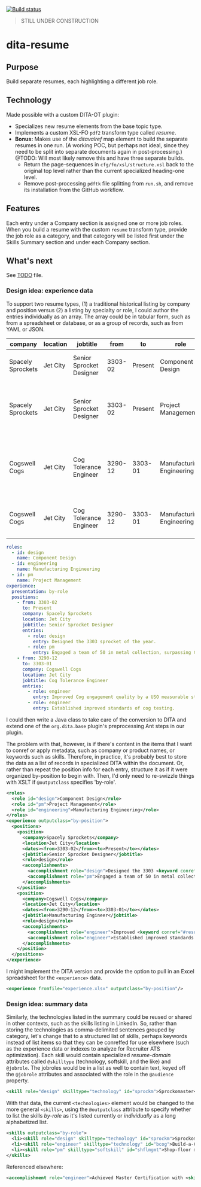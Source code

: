 [![Build status](https://github.com/arkadianriver/dita-resume/workflows/build/badge.svg)](https://github.com/arkadianriver/dita-resume/actions)

> STILL UNDER CONSTRUCTION

# dita-resume

## Purpose

Build separate resumes, each highlighting a different job role.

## Technology

Made possible with a custom DITA-OT plugin:

- Specializes new resume elements from the base topic type.
- Implements a custom XSL-FO `pdf2` transform type called _resume_.
- **Bonus:** Makes use of the _ditavalref_ map element to build
  the separate resumes in one run.
  (A working POC, but perhaps not ideal, since they need to be split
  into separate documents again in post-processing.)  
  @TODO:
  Will most likely remove this and have three separate builds.
  - Return the page-sequences in `cfg/fo/xsl/structure.xsl` 
    back to the original top level rather than the current specialized heading-one level.
  - Remove post-processing `pdftk` file splitting from
    `run.sh`, and remove its installation from the GitHub workflow.

## Features

Each entry under a Company section is assigned one or more job roles.
When you build a resume with the custom `resume` transform type,
provide the job role as a category,
and that category will be listed first under the Skills Summary section
and under each Company section.

## What's next

See [TODO](TODO) file.

### Design idea: experience data

To support two resume types, (1) a traditional historical listing
by company and position versus (2) a listing by specialty or role,
I could author the entries individually as an array.
The array could be in tabular form, such as from a spreadsheet
or database, or as a group of records, such as from YAML or JSON.

|company|location|jobtitle|from|to|role|entry|
|---|---|---|---|---|---|---|
|Spacely Sprockets|Jet City|Senior Sprocket Designer|3303-02|Present|Component Design|Designed the 3303 sprocket of the year.|
|Spacely Sprockets|Jet City|Senior Sprocket Designer|3303-02|Present|Project Management|Engaged a team of 50 in metal collection, surpassing Cogswell by 30%.|
|Cogswell Cogs|Jet City|Cog Tolerance Engineer|3290-12|3303-01|Manufacturing Engineering|Improved Cog engagement quality by a USO measurable standard of 0.3%|
|Cogswell Cogs|Jet City|Cog Tolerance Engineer|3290-12|3303-01|Manufacturing Engineering|Established improved standards of cog testing.|

```yaml
roles:
  - id: design
    name: Component Design
  - id: engineering
    name: Manufacturing Engineering
  - id: pm
    name: Project Management
experience:
  presentation: by-role
  positions:
    - from: 3303-02
      to: Present
      company: Spacely Sprockets
      location: Jet City
      jobtitle: Senior Sprocket Designer
      entries:
        - role: design
          entry: Designed the 3303 sprocket of the year.
        - role: pm
          entry: Engaged a team of 50 in metal collection, surpassing Cogswell by 30%.
    - from: 3290-12
      to: 3303-01
      company: Cogswell Cogs
      location: Jet City
      jobtitle: Cog Tolerance Engineer
      entries:
        - role: engineer
          entry: Improved Cog engagement quality by a USO measurable standard of 0.3%
        - role: engineer
          entry: Established improved standards of cog testing.
```

I could then write a Java class to take care of the conversion
to DITA and extend one of the `org.dita.base` plugin's
preprocessing Ant steps in our plugin.

The problem with that, however, is if there's content in the items that
I want to conref or apply metadata, such as company or product names,
or keywords such as skills.
Therefore, in practice, it's probably best to store the data as a list
of records in specialized DITA within the document.
Or, rather than repeat the position info for each entry,
structure it as if it were organized by-position to begin with.
Then, I'd only need to re-swizzle things with XSLT if `@outputclass`
specifies 'by-role'.

```xml
<roles>
  <role id="design">Component Design</role>
  <role id="pm">Project Management</role>
  <role id="engineering">Manufacturing Engineering</role>
</roles>
<experience outputclass="by-position">
  <positions>
    <position>
      <company>Spacely Sprockets</company>
      <location>Jet City</location>
      <dates><from>3303-02</from><to>Present</to></dates>
      <jobtitle>Senior Sprocket Designer</jobtitle>
      <role>design</role>
      <accomplishments>
        <accomplishment role="design">Designed the 3303 <keyword conref="#resume/sprocket"/> of the year.</accomplishment>
        <accomplishment role="pm">Engaged a team of 50 in metal collection, surpassing <keyword conref="#resume/cogsw"/> by 30%.</accomplishment>
      </accomplishments>
    </position>
    <position>
      <company>Cogswell Cogs</company>
      <location>Jet City</location>
      <dates><from>3290-12</from><to>3303-01</to></dates>
      <jobtitle>Manufacturing Engineer</jobtitle>
      <role>design</role>
      <accomplishments>
        <accomplishment role="engineer">Improved <keyword conref="#resume/cog"/> engagement quality by a USO measurable standard of 0.3%</accomplishment>
        <accomplishment role="engineer">Established improved standards of <keyword conref="#resume/cog"/> testing.</accomplishment>
      </accomplishments>
    </position>
  </positions>
</experience>
```

I might implement the DITA version and provide the option
to pull in an Excel spreadsheet for the `<experience>` data.

```xml
<experience fromfile="experience.xlsx" outputclass="by-position"/>
```


### Design idea: summary data

Similarly, the technologies listed in the summary could be reused
or shared in other contexts, such as the skills listing in LinkedIn.
So, rather than storing the technologies as comma-delimited sentences
grouped by category, let's change that to a structured list of skills,
perhaps keywords instead of list items so that they can be conreffed
for use elsewhere
(such as the experience data or indexes to analyze for Recruiter ATS optimization).
Each skill would contain specialized _resume-domain_ attributes called
`@skilltype` (technology, softskill, and the like) and `@jobrole`.
The jobroles would be in a list as well to contain text, keyed off the `@jobrole`
attributes and associated with the role in the `@audience` property.

```xml
<skill role="design" skilltype="technology" id="sprockm">Sprockomaster</skill>
```

With that data, the current `<technologies>` element would be changed
to the more general `<skills>`, using the `@outputclass` attribute to specify
whether to list the skills _by-role_ as it's listed currently or
_individually_ as a long alphabetized list.

```xml
<skills outputclass="by-role">
  <li><skill role="design" skilltype="technology" id="sprockm">Sprockomaster</skill></li>
  <li><skill role="engineer" skilltype="technology" id="bcog">Build-a-Cog 2.0</skill></li>
  <li><skill role="pm" skilltype="softskill" id="shflmgmt">Shop-floor management</skill></li>
</skills>
```

Referenced elsewhere:

```xml
<accomplishment role="engineer">Achieved Master Certification with <skill conref="#resume/bcog"/>.</accomplishment>
```
